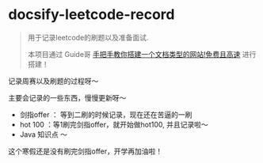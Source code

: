 # docsify-leetcode-record

> 用于记录leetcode的刷题以及准备面试.
>
> 本项目通过 Guide哥 [手把手教你搭建一个文档类型的网站!免费且高速](https://mp.weixin.qq.com/s?__biz=Mzg2OTA0Njk0OA==&mid=2247486555&idx=2&sn=8486026ee9f9ba645ff0363df6036184&chksm=cea24390f9d5ca86ff4177c0aca5e719de17dc89e918212513ee661dd56f17ca8269f4a6e303&token=298703358&lang=zh_CN#rd) 进行搭建！

记录周赛以及刷题的过程呀～

主要会记录的一些东西，慢慢更新呀～

- 剑指offer ： 等到二刷的时候记录，现在还在苦逼的一刷
- hot 100 ：等1刷完剑指offer，就开始做hot100, 并且记录啦～
- Java 知识点 ～ 

这个寒假还是没有刷完剑指offer，开学再加油啦！


